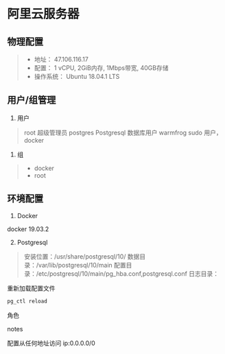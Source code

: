 # 阿里云服务器

## 物理配置

> * 地址： 47.106.116.17
> * 配置： 1 vCPU, 2GiB内存, 1Mbps带宽, 40GB存储
> * 操作系统： Ubuntu 18.04.1 LTS


## 用户/组管理

1. 用户
>root 超级管理员
postgres Postgresql 数据库用户
>warmfrog sudo 用户，docker

1. 组

> * docker
> * root


## 环境配置

1. Docker

docker 19.03.2

2. Postgresql

>安装位置：/usr/share/postgresql/10/
数据目录：/var/lib/postgresql/10/main
配置目录：/etc/postgresql/10/main/pg_hba.conf,postgresql.conf
>日志目录：

重新加载配置文件
```bash
pg_ctl reload
```

角色

 notes

配置从任何地址访问 ip:0.0.0.0/0


